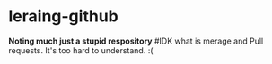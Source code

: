 # leraing-github
**Noting much just a stupid respository**
#IDK what is merage and Pull requests. It's too hard to understand. :(
